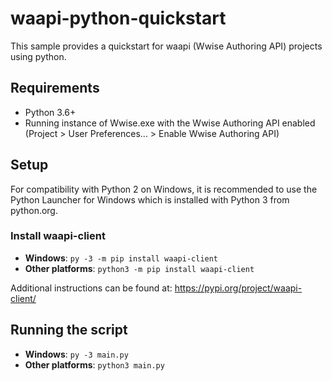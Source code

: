 # waapi-python-quickstart

This sample provides a quickstart for waapi (Wwise Authoring API) projects using python.

## Requirements
* Python 3.6+
* Running instance of Wwise.exe with the Wwise Authoring API enabled (Project > User Preferences... > Enable Wwise Authoring API)

## Setup

For compatibility with Python 2 on Windows, it is recommended to use the Python Launcher for Windows which is installed with Python 3 from python.org.

### Install waapi-client

* **Windows**: `py -3 -m pip install waapi-client`
* **Other platforms**: `python3 -m pip install waapi-client`

Additional instructions can be found at:
https://pypi.org/project/waapi-client/

## Running the script

* **Windows**: `py -3 main.py`
* **Other platforms**: `python3 main.py`